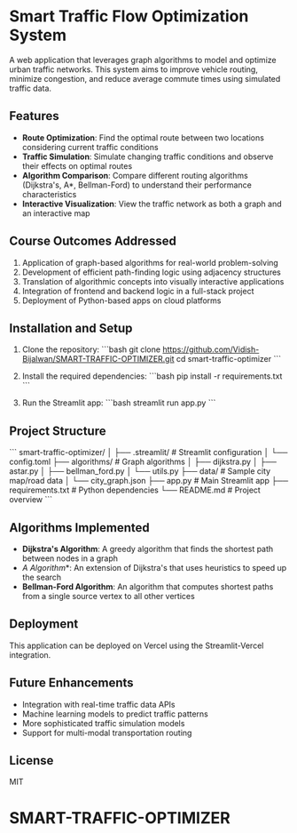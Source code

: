 # Smart Traffic Flow Optimization System

A web application that leverages graph algorithms to model and optimize urban traffic networks. This system aims to improve vehicle routing, minimize congestion, and reduce average commute times using simulated traffic data.

## Features

- **Route Optimization**: Find the optimal route between two locations considering current traffic conditions
- **Traffic Simulation**: Simulate changing traffic conditions and observe their effects on optimal routes
- **Algorithm Comparison**: Compare different routing algorithms (Dijkstra's, A*, Bellman-Ford) to understand their performance characteristics
- **Interactive Visualization**: View the traffic network as both a graph and an interactive map

## Course Outcomes Addressed

1. Application of graph-based algorithms for real-world problem-solving
2. Development of efficient path-finding logic using adjacency structures
3. Translation of algorithmic concepts into visually interactive applications
4. Integration of frontend and backend logic in a full-stack project
5. Deployment of Python-based apps on cloud platforms

## Installation and Setup

1. Clone the repository:
\`\`\`bash
git clone https://github.com/Vidish-Bijalwan/SMART-TRAFFIC-OPTIMIZER.git
cd smart-traffic-optimizer
\`\`\`

2. Install the required dependencies:
\`\`\`bash
pip install -r requirements.txt
\`\`\`

3. Run the Streamlit app:
\`\`\`bash
streamlit run app.py
\`\`\`

## Project Structure

\`\`\`
smart-traffic-optimizer/
│
├── .streamlit/                   # Streamlit configuration
│   └── config.toml
├── algorithms/                   # Graph algorithms
│   ├── dijkstra.py
│   ├── astar.py
│   ├── bellman_ford.py
│   └── utils.py
├── data/                         # Sample city map/road data
│   └── city_graph.json
├── app.py                        # Main Streamlit app
├── requirements.txt              # Python dependencies
└── README.md                     # Project overview
\`\`\`

## Algorithms Implemented

- **Dijkstra's Algorithm**: A greedy algorithm that finds the shortest path between nodes in a graph
- **A* Algorithm**: An extension of Dijkstra's that uses heuristics to speed up the search
- **Bellman-Ford Algorithm**: An algorithm that computes shortest paths from a single source vertex to all other vertices

## Deployment

This application can be deployed on Vercel using the Streamlit-Vercel integration.

## Future Enhancements

- Integration with real-time traffic data APIs
- Machine learning models to predict traffic patterns
- More sophisticated traffic simulation models
- Support for multi-modal transportation routing

## License

MIT
# SMART-TRAFFIC-OPTIMIZER
